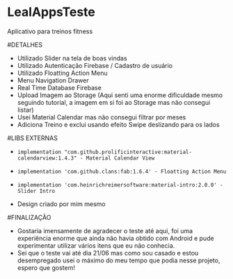 # LealAppsTeste
Aplicativo para treinos fitness

#DETALHES
- Utilizado Slider na tela de boas vindas
- Utilizado Autenticação Firebase / Cadastro de usuário
- Utilizado Floatting Action Menu
- Menu Navigation Drawer
- Real Time Database Firebase
- Upload Imagem ao Storage (Aqui senti uma enorme dificuldade mesmo seguindo tutorial, a imagem em si foi ao Storage mas não consegui listar)
- Usei Material Calendar mas não consegui filtrar por meses
- Adiciona Treino e exclui usando efeito Swipe deslizando para os lados 

#LIBS EXTERNAS
-     implementation "com.github.prolificinteractive:material-calendarview:1.4.3" - Material Calendar View
-     implementation 'com.github.clans:fab:1.6.4' - Floatting Action Menu
-     implementation 'com.heinrichreimersoftware:material-intro:2.0.0' - Slider Intro

- Design criado por mim mesmo

#FINALIZAÇÃO
- Gostaria imensamente de agradecer o teste até aqui, foi uma experiência enorme que ainda não havia obtido com Android e pude experimentar utilizar vários itens que eu não conhecia.
- Sei que o teste vai até dia 21/06 mas como sou casado e estou desempregado usei o máximo do meu tempo que podia nesse projeto, espero que gostem!
